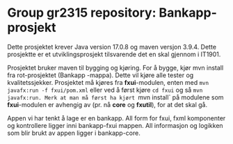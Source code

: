 # Group gr2315 repository: Bankapp-prosjekt

Dette prosjektet krever Java version 17.0.8 og maven versjon 3.9.4. 
Dette prosjektte er et utviklingsprosjekt tilsvarende det en skal gjennom i IT1901. 

Prosjektet bruker maven til bygging og kjøring. For å bygge, kjør mvn install fra rot-prosjektet (Bankapp -mappa). Dette vil kjøre alle tester og kvalitetssjekker. 
Prosjektet må kjøres fra **fxui**-modulen, enten med `mvn javafx:run -f fxui/pom.xml` eller ved å først kjøre `cd fxui` og så `mvn javafx:run. Merk at man må først ha kjørt `mvn install` på modulene som **fxui**-modulen er avhengig av (pr. nå **core** og **fxutil**), for at det skal gå.

Appen vi har tenkt å lage er en bankapp. All form for fxui, fxml komponenter og kontrollere ligger inni bankapp-fxui mappen. All informasjon og logikken som blir brukt av appen ligger i bankapp-core. 

